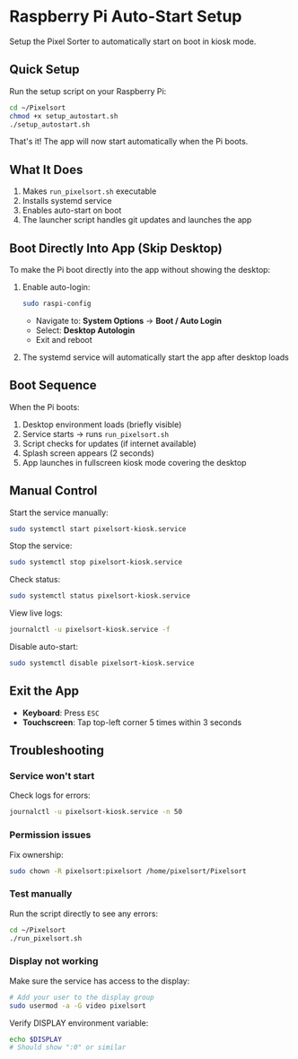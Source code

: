 # Raspberry Pi Auto-Start Setup

Setup the Pixel Sorter to automatically start on boot in kiosk mode.

## Quick Setup

Run the setup script on your Raspberry Pi:

```bash
cd ~/Pixelsort
chmod +x setup_autostart.sh
./setup_autostart.sh
```

That's it! The app will now start automatically when the Pi boots.

## What It Does

1. Makes `run_pixelsort.sh` executable
2. Installs systemd service
3. Enables auto-start on boot
4. The launcher script handles git updates and launches the app

## Boot Directly Into App (Skip Desktop)

To make the Pi boot directly into the app without showing the desktop:

1. Enable auto-login:
   ```bash
   sudo raspi-config
   ```
   - Navigate to: **System Options** → **Boot / Auto Login**
   - Select: **Desktop Autologin**
   - Exit and reboot

2. The systemd service will automatically start the app after desktop loads

## Boot Sequence

When the Pi boots:
1. Desktop environment loads (briefly visible)
2. Service starts → runs `run_pixelsort.sh`
3. Script checks for updates (if internet available)
4. Splash screen appears (2 seconds)
5. App launches in fullscreen kiosk mode covering the desktop

## Manual Control

Start the service manually:
```bash
sudo systemctl start pixelsort-kiosk.service
```

Stop the service:
```bash
sudo systemctl stop pixelsort-kiosk.service
```

Check status:
```bash
sudo systemctl status pixelsort-kiosk.service
```

View live logs:
```bash
journalctl -u pixelsort-kiosk.service -f
```

Disable auto-start:
```bash
sudo systemctl disable pixelsort-kiosk.service
```

## Exit the App

- **Keyboard**: Press `ESC`
- **Touchscreen**: Tap top-left corner 5 times within 3 seconds

## Troubleshooting

### Service won't start

Check logs for errors:
```bash
journalctl -u pixelsort-kiosk.service -n 50
```

### Permission issues

Fix ownership:
```bash
sudo chown -R pixelsort:pixelsort /home/pixelsort/Pixelsort
```

### Test manually

Run the script directly to see any errors:
```bash
cd ~/Pixelsort
./run_pixelsort.sh
```

### Display not working

Make sure the service has access to the display:
```bash
# Add your user to the display group
sudo usermod -a -G video pixelsort
```

Verify DISPLAY environment variable:
```bash
echo $DISPLAY
# Should show ":0" or similar
```
